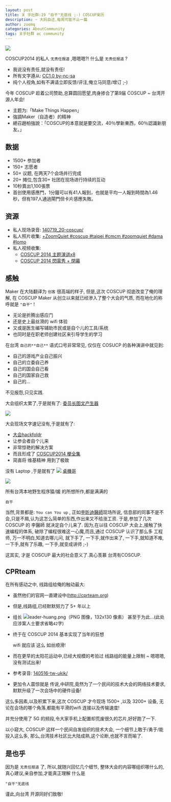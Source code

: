 ```yaml
---
layout: post
title: 关 乎社群:19 "自干"无底线 ;-) COSCUP亲历
description: ~ 大妈自述,每周可能不止一篇
author: zoomq
categories: AboutCommunity
tags: 关乎社群 ac community
---
```


![](http://d3tfy4hr89jjx0.cloudfront.net/sites/default/files/styles/picture_size_large/public/field/image/20140721_COSCUP.JPG?itok=1LdHkS8z)


COSCUP2014 的私人 `无责任报道` ,嗯嗯嗯?! 什么是 `无责任报道` ?

- 我说没有责任,就没有责任!
- 所有文字遵从: [CC1.0 by-nc-sa](http://creativecommons.cn/licenses/by-nc-sa/1.0/)
- 纯个人视角,如有不满请立即反馈/评注,俺立马同意/增订 ;-)


<!--more-->

今年 COSCUP 趁着公司赞助,总算圆回愿望,肉身掺合了第9届 COSCUP ~ 台湾开源人年会!

- 主题为:「Make Things Happen」
- 強調Maker（自造者）的精神
- 總召趙柏強說：「COSCUP的本意就是要交流，40％學新東西，60％認識新朋友。」

## 数据

- 1500+ 参加者
- 150+ 志愿者
- 50+ 议题, 在两天7个会场并行完成
- 20+ 摊位,包含30+ 社团在现场进行持续的互动
- 10秒賣出1,100張票
- 首创使用感應門，1分鐘可以有41人報到，也就是平均一人報到時間為1.46秒，但有197人通過閘門但卡片感應失敗。


## 资源

- 私人现场录音: [140719_20-coscup/](http://zoomq.qiniudn.com/ZHGDG/2014/140719_20-coscup)
- 私人照片收集: [+ZoomQuiet #coscup   #taipei   #cmcm   #zoomquiet   #dama   #lomo](https://plus.google.com/u/0/+ZoomQuiet/posts/CGEWwKrbsN1)
- 私人视频收集:
    - [COSCUP 2014 主题演讲x8](https://www.youtube.com/playlist?list=PLJYQbDzKBkcKZKvqdDPmsfBgrRSuOnWMS)
    - [COSCUP 2014 閃電秀 + 閉幕](https://www.youtube.com/playlist?list=PLJYQbDzKBkcINEmife1-2fK4TTPOrmkZc)


## 感触

Maker 在大陆翻译为 `创客` 很高端的样子,
但是,这次 COSCUP 彻底改变了俺的理解,
在 COSCUP Maker 从创立以来就已经渗入了整个大会的气质,
而在地化的称呼就是 `"自干"` !

- 无论是折腾出感应门
- 还是史上最丝滑的 wifi 体验
- 又或是医生编写辅助市民或是自个儿的工具/系统
- 也同时是在职老师创建社区来引导学生的学习

在台湾 `自己的**自己**` 语式口号非常常见,
仅仅在 COSUCP 的各种演讲中就见到:

- 自己的游戏产业自己振兴
- 自己的立委自己养
- 自己的国会自己看
- 自己的国家自己救
- 自己的...

不见报怨,只见实践.

大会组织太累了,于是就有了:
[委员长图文产生器](http://shiapic.loliconis.me/#secondPage)

![](http://shiapic.loliconis.me/gernpic/2014070604111700001.jpg)

大会现场文字速记没有,于是就有了:

- [大会hackfoldr](http://hackfoldr.org/coscup2014)
- 让参会者自个儿来
- 非常惊艳的解决方案
- 而且形成了 [COSCUP2014 梗全集](https://coscup.hackpad.com/COSCUP2014--9DNfsNGRcZX)
- 简直将 维基精神 用到了极致

没有 Laptop ,于是就有了
![](http://i.imgur.com/PjAEL7x.jpg)
[桌機哥](https://www.facebook.com/pages/桌機哥/742954022410671)

![](https://fbcdn-sphotos-e-a.akamaihd.net/hphotos-ak-xaf1/v/t1.0-9/q71/s720x720/10371409_743690055670401_4825268751936718078_n.jpg?oh=2028ca0c80b479603eb9c9cb5432901c&oe=5446C68A&__gda__=1414432015_3e62c759ca36e935fbc7b086832b4dbe)

所有台湾本地野生程序猿/媛 的所想所作,都是满满的

    自干

当然,背景都是: `You can You up` ,
正如[李昕迪醫師](http://www.ithome.com.tw/news/89622)现场所说,
信息部的同事不是不会,只是不屑,认为这怎么简单的东西,作出来又不给涨工资.
于是,参加了几次 COSCUP 的 李醫師 就决定自个儿来了.
因为,在以往 COSCUP 大会上,接触了快速编程的体系,
破除了编程很难这一心魔,而且,通过 COSCUP 认识了那么多 工程师,
万一不明白,知道去哪儿问,
就下手了,
一下手,就作出来了,
一下手,就知道不难,
一下手,就有了乐趣,
一下手,就变成讲师 ;-)

这其实, 才是 COSCUP 最大的社会意义了.真心羡慕 台湾有COSCUP.


## CPRteam

在所有感动之中, 线路组给俺的触动最大:

- 虽然他们的官网一直建设中(http://cprteam.org)
- 但是,线路组,已经默默努力了 5+ 年以上
- 组长 ![leader-huang.png（PNG 图像，132x130 像素）](http://zoomq.qiniudn.com/ZHGDG/2014/140516-tw-ukik/leader-huang.png) 甚至于为此...(此处应涉案人士要求省略`42`字)
- 终于在 COSCUP 2014 基本实现了当年的狂想

    wifi
    就应该
    这么
    如丝顺滑!

- 而在更早的太阳花运动中,已经大规模的考验过 线路组的能量上限制 ~ 嗯嗯嗯,没有测试出来!
- 参考录音: [140516-tw-ukik/](http://zoomq.qiniudn.com/ZHGDG/2014/140516-tw-ukik)
- 更加令人震惊就是 传说,中研院,竟然为了一个民间的技术大会的网络技术要求,默默升级了一次会场中的硬件设备!

这么多因素,以及积累下来,这次 COSCUP 才今现场 1500+ ,以及 3200+ 设备,
无论在会场的哪个角落,都能有平滑的wifi 连接以及传输速度!

并充分使用了 5G 的频段,令大家手机上配置却荒废很久的芯片,好好跑了一下.

以小窥大, COSCUP 这样一个民间自发组织的技术大会,
一个细节上敢于/勇于/能投入这么多,
那么,台湾技术社区比大陆成熟,这个论断,也就不言而喻了.

## 是也乎

因为是 `无责任报道` 了,
所以,就随兴回忆几个细节,
整体大会的内容哪组织哪什么的,
真心建议,亲自参加,才能真正理解 什么是 
    
    "自干"无底线

谨此,向台湾 开源同好们致敬!



